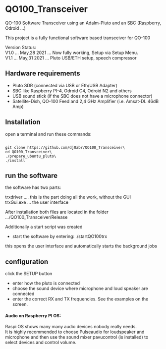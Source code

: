 # QO100_Transceiver
QO-100 Software Transceiver using an Adalm-Pluto and an SBC (Raspberry, Odroid ...)

This project is a fully functional software based transceiver for QO-100

Version Status:\
V1.0 ... May,28 2021 ... Now fully working, Setup via Setup Menu.\
V1.1 ... May,31 2021 ... Pluto USB/ETH setup, speech compressor

## Hardware requirements

* Pluto SDR (connected via USB or Eth/USB Adapter)
* SBC like Raspberry PI-4, Odroid C4, Odroid N2 and others
* USB sound stick (if the SBC does not have a microphone connector)
* Satellite-Dish, QO-100 Feed and 2,4 GHz Amplifier (i.e. Amsat-DL 46dB Amp)

## Installation

open a terminal and run these commands:

<code>
git clone https://github.com/dj0abr/QO100_Transceiver\
cd QO100_Transceiver\
./prepare_ubuntu_pluto\
./install
</code>

## run the software

the software has two parts:

trxdriver .... this is the part doing all the work, without the GUI\
trxGui.exe ... the user interface

After installation both files are located in the folder\
.../QO100_Transceiver/Release

Additionally a start script was created

* start the software by entering:   ./startQO100trx

this opens the user interface and automatically starts the background jobs

## configuration

click the SETUP button

* enter how the pluto is connected
* choose the sound device where microphone and loud speaker are connected
* enter the correct RX and TX frequencies. See the examples on the screen.

#### Audio on Raspberry PI OS: 

Raspi OS shows many many audio devices nobody really needs.\
It is highly recommended to choose Pulseaudio for loudspeaker and microphone and then use the sound mixer pavucontrol (is installed) to select devices and control volume.
